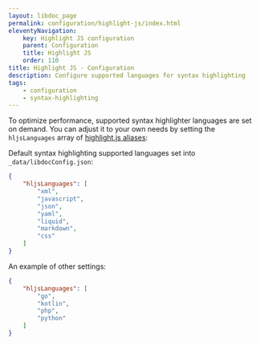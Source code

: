 ```yaml
---
layout: libdoc_page
permalink: configuration/highlight-js/index.html
eleventyNavigation:
    key: Highlight JS configuration
    parent: Configuration
    title: Highlight JS
    order: 110
title: Highlight JS - Configuration
description: Configure supported languages for syntax highlighting
tags:
    - configuration
    - syntax-highlighting
---
```

To optimize performance, supported syntax highlighter languages are set on demand. You can adjust it to your own needs by setting the `hljsLanguages` array of [highlight.js aliases](https://highlightjs.readthedocs.io/en/latest/supported-languages.html):

Default syntax highlighting supported languages set into `_data/libdocConfig.json`:

```json
{
    "hljsLanguages": [
        "xml",
        "javascript",
        "json",
        "yaml",
        "liquid",
        "markdown",
        "css"
    ]
}
```

An example of other settings:

```json
{
    "hljsLanguages": [
        "go",
        "kotlin",
        "php",
        "python"
    ]
}
```

